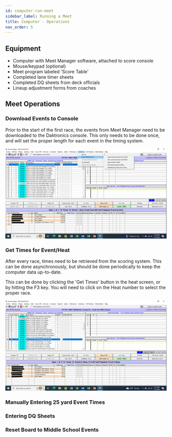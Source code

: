 ```yaml
---
id: computer-run-meet
sidebar_label: Running a Meet
title: Computer - Operations 
nav_order: 5
---
```

## Equipment 

 -  Computer with Meet Manager software, attached to score console
 -  Mouse/keypad (optional)
 -  Meet program labeled 'Score Table'
 -  Completed lane timer sheets
 -  Completed DQ sheets from deck officials
 -  Lineup adjustment forms from coaches 

## Meet Operations 
### Download Events to Console 
Prior to the start of the first race, the events from Meet Manager need to be downloaded to the Daktronics console.   This only needs to be done once, and will set the proper length for each event in the timing system.

![Download Events to Console](img/mm_download_events.PNG)

### Get Times for Event/Heat 
After every race, times need to be retrieved from the scoring system.   This can be done asynchronously, but should be done periodically to keep the computer data up-to-date.   

This can be done by clicking the 'Get Times' button in the heat screen, or by hitting the F3 key.  You will need to click on the Heat number to select the proper race.

![Meet Manager Heats](img/mm_heats.PNG)

### Manually Entering 25 yard Event Times 

### Entering DQ Sheets 

### Reset Board to Middle School Events 

 
